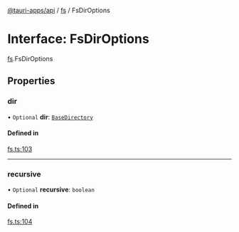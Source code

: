 [@tauri-apps/api](../README.md) / [fs](../modules/fs.md) / FsDirOptions

# Interface: FsDirOptions

[fs](../modules/fs.md).FsDirOptions

## Properties

### dir

• `Optional` **dir**: [`BaseDirectory`](../enums/fs.BaseDirectory.md)

#### Defined in

[fs.ts:103](https://github.com/tauri-apps/tauri/blob/07bc998/tooling/api/src/fs.ts#L103)

___

### recursive

• `Optional` **recursive**: `boolean`

#### Defined in

[fs.ts:104](https://github.com/tauri-apps/tauri/blob/07bc998/tooling/api/src/fs.ts#L104)
